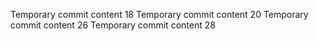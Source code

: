 Temporary commit content 18
Temporary commit content 20
Temporary commit content 26
Temporary commit content 28
